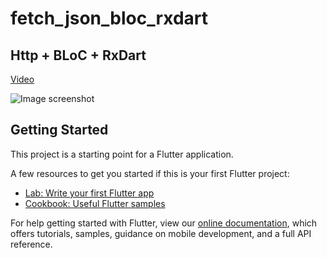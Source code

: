 # fetch_json_bloc_rxdart

## Http + BLoC + RxDart

[Video](https://www.youtube.com/watch?v=SLVujaxMuwM&t=1015s)

![Image screenshot](/Screenshot.png)

## Getting Started

This project is a starting point for a Flutter application.

A few resources to get you started if this is your first Flutter project:

- [Lab: Write your first Flutter app](https://flutter.dev/docs/get-started/codelab)
- [Cookbook: Useful Flutter samples](https://flutter.dev/docs/cookbook)

For help getting started with Flutter, view our 
[online documentation](https://flutter.dev/docs), which offers tutorials, 
samples, guidance on mobile development, and a full API reference.
